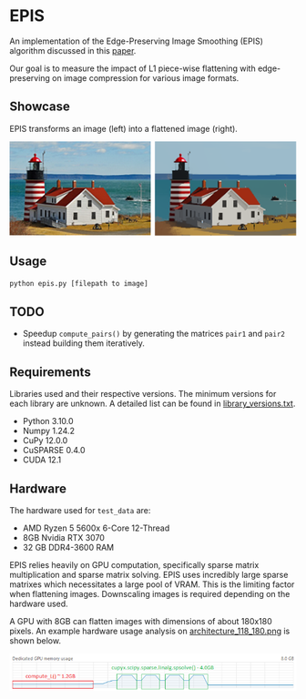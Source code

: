 # EPIS
An implementation of the Edge-Preserving Image Smoothing (EPIS) algorithm discussed in this [paper](https://cseweb.ucsd.edu/~bisai/papers/SIGGRAPH15_IntrinsicDecomposition.pdf).

Our goal is to measure the impact of L1 piece-wise flattening with edge-preserving on image compression for various image formats.

## Showcase

EPIS transforms an image (left) into a flattened image (right).

![EPIS showcase](./README_data/epis_showcase.png)

## Usage

```bash
python epis.py [filepath to image]
```

## TODO

* Speedup `compute_pairs()` by generating the matrices `pair1` and `pair2` instead building them iteratively.

## Requirements

Libraries used and their respective versions. The minimum versions for each library are unknown. A detailed list can be found in [library_versions.txt](https://github.com/CS6384-S23-Group-Project/EPIS/blob/main/library_versions.txt).

* Python 3.10.0
* Numpy 1.24.2
* CuPy 12.0.0
* CuSPARSE 0.4.0
* CUDA 12.1

## Hardware

The hardware used for `test_data` are:
* AMD Ryzen 5 5600x 6-Core 12-Thread
* 8GB Nvidia RTX 3070
* 32 GB DDR4-3600 RAM

EPIS relies heavily on GPU computation, specifically sparse matrix multiplication and sparse matrix solving.
EPIS uses incredibly large sparse matrixes which necessitates a large pool of VRAM. This is the limiting factor
when flattening images. Downscaling images is required depending on the hardware used.

A GPU with 8GB can flatten images with dimensions of about 180x180 pixels. An example hardware usage analysis
on [architecture_118_180.png](./test_data/architecture_118_180.png) is shown below.

![Hardware Usage](./README_data/hardware_usage.png)